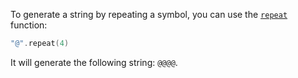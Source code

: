 To generate a string by repeating a symbol, you can use the [`repeat`](https://kotlinlang.org/api/latest/jvm/stdlib/kotlin.text/repeat.html) function:
```kotlin
"@".repeat(4)
```
It will generate the following string: `@@@@`.
